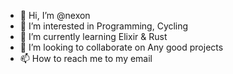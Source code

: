 - 👋 Hi, I’m @nexon
- 👀 I’m interested in Programming, Cycling
- 🌱 I’m currently learning Elixir & Rust
- 💞️ I’m looking to collaborate on Any good projects
- 📫 How to reach me to my email 

<!---
nexon/nexon is a ✨ special ✨ repository because its `README.md` (this file) appears on your GitHub profile.
You can click the Preview link to take a look at your changes.
--->
